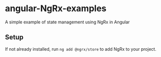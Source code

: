 # angular-NgRx-examples
A simple example of state management using NgRx in Angular

## Setup
If not already installed, run `ng add @ngrx/store` to add NgRx to your project.